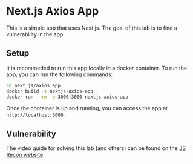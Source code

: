 # Next.js Axios App

This is a simple app that uses Next.js. The goal of this lab is to find a vulnerability in the app.

## Setup

It is recommeded to run this app locally in a docker container. To run the app, you can run the following commands:

```bash
cd next_js/axios_app
docker build -t nextjs-axios-app .
docker run --rm -p 3000:3000 nextjs-axios-app
```

Once the container is up and running, you can access the app at `http://localhost:3000`.

## Vulnerability

The video guide for solving this lab (and others) can be found on the [JS Recon website](https://js-recon.io/labs).
